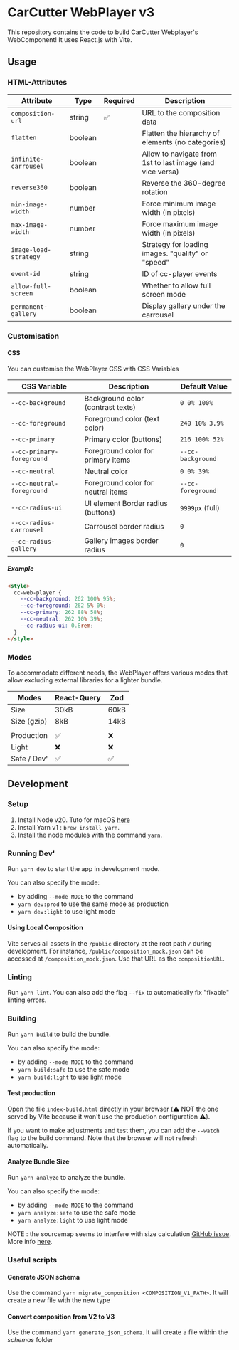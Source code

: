 # CarCutter WebPlayer v3

This repository contains the code to build CarCutter Webplayer's WebComponent!
It uses React.js with Vite.

## Usage

### HTML-Attributes

| Attribute             | Type    | Required | Description                                               |
| --------------------- | ------- | -------- | --------------------------------------------------------- |
| `composition-url`     | string  | ✅       | URL to the composition data                               |
| `flatten`             | boolean |          | Flatten the hierarchy of elements (no categories)         |
| `infinite-carrousel`  | boolean |          | Allow to navigate from 1st to last image (and vice versa) |
| `reverse360`          | boolean |          | Reverse the 360-degree rotation                           |
| `min-image-width`     | number  |          | Force minimum image width (in pixels)                     |
| `max-image-width`     | number  |          | Force maximum image width (in pixels)                     |
| `image-load-strategy` | string  |          | Strategy for loading images. "quality" or "speed"         |
| `event-id`            | string  |          | ID of cc-player events                                    |
| `allow-full-screen`   | boolean |          | Whether to allow full screen mode                         |
| `permanent-gallery`   | boolean |          | Display gallery under the carrousel                       |

### Customisation

#### CSS

You can customise the WebPlayer CSS with CSS Variables

| CSS Variable              | Description                        | Default Value     |
| ------------------------- | ---------------------------------- | ----------------- |
| `--cc-background`         | Background color (contrast texts)  | `0 0% 100%`       |
| `--cc-foreground`         | Foreground color (text color)      | `240 10% 3.9%`    |
| `--cc-primary`            | Primary color (buttons)            | `216 100% 52%`    |
| `--cc-primary-foreground` | Foreground color for primary items | `--cc-background` |
| `--cc-neutral`            | Neutral color                      | `0 0% 39%`        |
| `--cc-neutral-foreground` | Foreground color for neutral items | `--cc-foreground` |
| `--cc-radius-ui`          | UI element Border radius (buttons) | `9999px` (full)   |
| `--cc-radius-carrousel`   | Carrousel border radius            | `0`               |
| `--cc-radius-gallery`     | Gallery images border radius       | `0`               |

##### Example

```html
<style>
  cc-web-player {
    --cc-background: 262 100% 95%;
    --cc-foreground: 262 5% 0%;
    --cc-primary: 262 88% 58%;
    --cc-neutral: 262 10% 39%;
    --cc-radius-ui: 0.8rem;
  }
</style>
```

### Modes

To accommodate different needs, the WebPlayer offers various modes that allow excluding external libraries for a lighter bundle.

| Modes       | React-Query | Zod  |
| ----------- | ----------- | ---- |
| Size        | 30kB        | 60kB |
| Size (gzip) | 8kB         | 14kB |
|             |             |      |
| Production  | ✅          | ❌   |
| Light       | ❌          | ❌   |
| Safe / Dev' | ✅          | ✅   |

## Development

### Setup

1. Install Node v20. Tuto for macOS [here](https://sukiphan.medium.com/how-to-install-nvm-node-version-manager-on-macos-d9fe432cc7db)
2. Install Yarn v1 : `brew install yarn`.
3. Install the node modules with the command `yarn`.

### Running Dev'

Run `yarn dev` to start the app in development mode.

You can also specify the mode:

- by adding `--mode MODE` to the command
- `yarn dev:prod` to use the same mode as production
- `yarn dev:light` to use light mode

#### Using Local Composition

Vite serves all assets in the `/public` directory at the root path `/` during development. For instance, `/public/composition_mock.json` can be accessed at `/composition_mock.json`. Use that URL as the `compositionURL`.

### Linting

Run `yarn lint`. You can also add the flag `--fix` to automatically fix "fixable" linting errors.

### Building

Run `yarn build` to build the bundle.

You can also specify the mode:

- by adding `--mode MODE` to the command
- `yarn build:safe` to use the safe mode
- `yarn build:light` to use light mode

#### Test production

Open the file `index-build.html` directly in your browser (⚠️ NOT the one served by Vite because it won't use the production configuration ⚠️).

If you want to make adjustments and test them, you can add the `--watch` flag to the build command. Note that the browser will not refresh automatically.

#### Analyze Bundle Size

Run `yarn analyze` to analyze the bundle.

You can also specify the mode:

- by adding `--mode MODE` to the command
- `yarn analyze:safe` to use the safe mode
- `yarn analyze:light` to use light mode

NOTE : the sourcemap seems to interfere with size calculation [GitHub issue](https://github.com/KusStar/vite-bundle-visualizer/issues/8). More info [here](https://www.npmjs.com/package/vite-bundle-visualizer).

### Useful scripts

#### Generate JSON schema

Use the command `yarn migrate_composition <COMPOSITION_V1_PATH>`. It will create a new file with the new type

#### Convert composition from V2 to V3

Use the command `yarn generate_json_schema`. It will create a file within the _schemas_ folder

